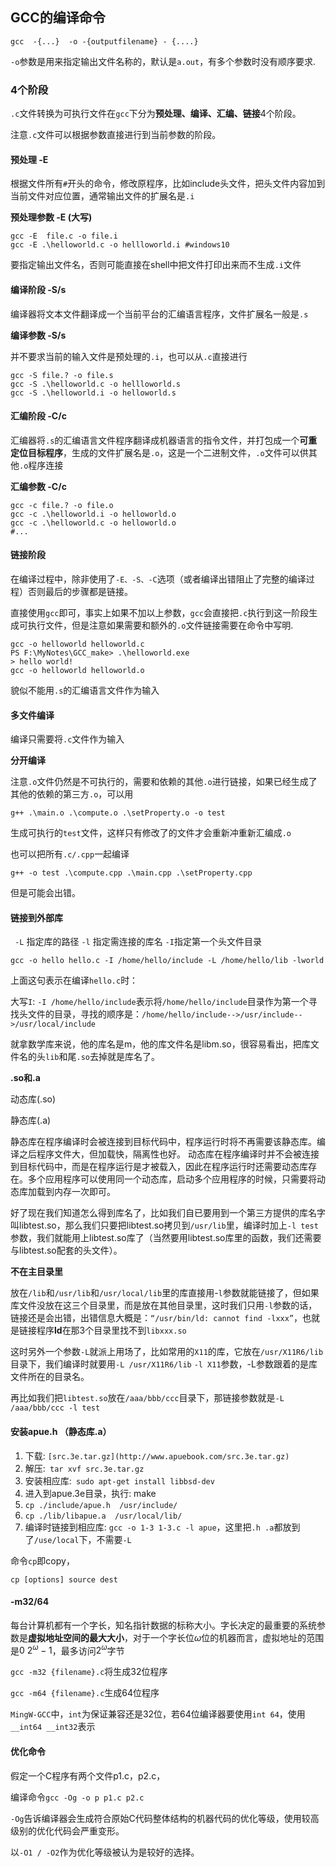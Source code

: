 ## GCC的编译命令

```shell
gcc  -{...}  -o -{outputfilename} - {....}
```

`-o`参数是用来指定输出文件名称的，默认是`a.out`，有多个参数时没有顺序要求.

### 4个阶段

`.c`文件转换为可执行文件在`gcc`下分为**预处理、编译、汇编、链接**4个阶段。

注意`.c`文件可以根据参数直接进行到当前参数的阶段。

#### 预处理 -E

根据文件所有`#`开头的命令，修改原程序，比如include头文件，把头文件内容加到当前文件对应位置，通常输出文件的扩展名是`.i`

**预处理参数 -E (大写)**

```shell
gcc -E  file.c -o file.i
gcc -E .\helloworld.c -o hellloworld.i #windows10
```

要指定输出文件名，否则可能直接在shell中把文件打印出来而不生成`.i`文件

#### 编译阶段 -S/s

编译器将文本文件翻译成一个当前平台的汇编语言程序，文件扩展名一般是`.s`

**编译参数 -S/s**

并不要求当前的输入文件是预处理的`.i`，也可以从`.c`直接进行

```shell
gcc -S file.? -o file.s
gcc -S .\helloworld.c -o hellloworld.s
gcc -S .\helloworld.i -o helloworld.s
```

#### 汇编阶段 -C/c

汇编器将`.s`的汇编语言文件程序翻译成机器语言的指令文件，并打包成一个**可重定位目标程序**，生成的文件扩展名是`.o`，这是一个二进制文件，`.o`文件可以供其他`.o`程序连接

**汇编参数 -C/c**

```shell
gcc -c file.? -o file.o
gcc -c .\helloworld.i -o helloworld.o
gcc -c .\helloworld.c -o helloworld.o
#...
```

#### 链接阶段

在编译过程中，除非使用了`-E、-S、-C`选项（或者编译出错阻止了完整的编译过程）否则最后的步骤都是链接。

直接使用`gcc`即可，事实上如果不加以上参数，`gcc`会直接把`.c`执行到这一阶段生成可执行文件，但是注意如果需要和额外的`.o`文件链接需要在命令中写明.

```shell
gcc -o helloworld helloworld.c
PS F:\MyNotes\GCC_make> .\helloworld.exe
> hello world!
gcc -o helloworld helloworld.o
```

貌似不能用`.s`的汇编语言文件作为输入



#### 多文件编译

编译只需要将`.c`文件作为输入

**分开编译**

注意`.o`文件仍然是不可执行的，需要和依赖的其他`.o`进行链接，如果已经生成了其他的依赖的第三方`.o`，可以用

```shell
g++ .\main.o .\compute.o .\setProperty.o -o test
```

生成可执行的`test`文件，这样只有修改了的文件才会重新冲重新汇编成`.o`

也可以把所有`.c/.cpp`一起编译

```shell
g++ -o test .\compute.cpp .\main.cpp .\setProperty.cpp
```

但是可能会出错。



#### 链接到外部库

` -L` 指定库的路径 `-l` 指定需连接的库名 `-I`指定第一个头文件目录

```shell
gcc -o hello hello.c -I /home/hello/include -L /home/hello/lib -lworld
```

上面这句表示在编译`hello.c`时：



大写`I`: `-I /home/hello/include`表示将`/home/hello/include`目录作为第一个寻找头文件的目录，寻找的顺序是：`/home/hello/include-->/usr/include-->/usr/local/include`



就拿数学库来说，他的库名是m，他的库文件名是libm.so，很容易看出，把库文件名的头`lib`和尾`.so`去掉就是库名了。

**.so和.a**

动态库(.so)

静态库(.a) 

静态库在程序编译时会被连接到目标代码中，程序运行时将不再需要该静态库。编译之后程序文件大，但加载快，隔离性也好。 动态库在程序编译时并不会被连接到目标代码中，而是在程序运行是才被载入，因此在程序运行时还需要动态库存在。多个应用程序可以使用同一个动态库，启动多个应用程序的时候，只需要将动态库加载到内存一次即可。



好了现在我们知道怎么得到库名了，比如我们自已要用到一个第三方提供的库名字叫libtest.so，那么我们只要把libtest.so拷贝到`/usr/lib`里，编译时加上`-l test`参数，我们就能用上libtest.so库了（当然要用libtest.so库里的函数，我们还需要与libtest.so配套的头文件）。

**不在主目录里**

放在`/lib`和`/usr/lib`和`/usr/local/lib`里的库直接用-`l`参数就能链接了，但如果库文件没放在这三个目录里，而是放在其他目录里，这时我们只用`-l`参数的话，链接还是会出错，出错信息大概是：`“/usr/bin/ld: cannot find -lxxx”`，也就是链接程序**ld**在那3个目录里找不到`libxxx.so`

这时另外一个参数`-L`就派上用场了，比如常用的`X11`的库，它放在`/usr/X11R6/lib`目录下，我们编译时就要用`-L /usr/X11R6/lib` `-l X11`参数，-L参数跟着的是库文件所在的目录名。

再比如我们把`libtest.so`放在`/aaa/bbb/ccc`目录下，那链接参数就是`-L /aaa/bbb/ccc -l test`



#### 安装apue.h   （静态库.a）

1. 下载: `[src.3e.tar.gz](http://www.apuebook.com/src.3e.tar.gz)`
2. 解压:` tar xvf src.3e.tar.gz`
3. 安装相应库:` sudo apt-get install libbsd-dev`
4. 进入到apue.3e目录，执行: make
5. `cp ./include/apue.h  /usr/include/`
6. `cp ./lib/libapue.a  /usr/local/lib/`
7. 编译时链接到相应库: `gcc -o 1-3 1-3.c -l apue`，这里把`.h .a`都放到了`/use/local`下，不需要`-L`

命令`cp`即copy，

```
cp [options] source dest
```

#### -m32/64

每台计算机都有一个字长，知名指针数据的标称大小。字长决定的最重要的系统参数是**虚拟地址空间的最大大小**，对于一个字长位$\omega$位的机器而言，虚拟地址的范围是$0~2^{\omega}-1$，最多访问$2^{\omega}$字节

`gcc -m32 {filename}.c`将生成32位程序

`gcc -m64 {filename}.c`生成64位程序

`MingW-GCC`中，`int`为保证兼容还是32位，若64位编译器要使用`int 64`，使用`__int64 __int32`表示

#### 优化命令

假定一个C程序有两个文件p1.c，p2.c，

编译命令`gcc -Og -o p p1.c p2.c`

`-Og`告诉编译器会生成符合原始C代码整体结构的机器代码的优化等级，使用较高级别的优化代码会严重变形。

以`-O1 / -O2`作为优化等级被认为是较好的选择。